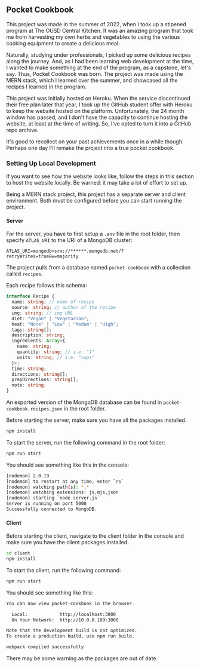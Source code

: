 ## Pocket Cookbook

This project was made in the summer of 2022, when I took up a stipened program at The OUSD Central Kitchen. It was an amazing program that took me from harvesting my own herbs and vegetables to using the various cooking equipment to create a delicious meal.

Naturally, studying under professionals, I picked up some delicious recipes along the journey. And, as I had been learning web development at the time, I wanted to make something at the end of the program, as a capstone, let's say. Thus, Pocket Cookbook was born. The project was made using the MERN stack, which I learned over the summer, and showcased all the recipes I learned in the program.

This project was initially hosted on Heroku. When the service discontinued their free plan later that year, I took up the GitHub student offer with Heroku to keep the website hosted on the platform. Unfortunately, the 24 month window has passed, and I don't have the capacity to continue hosting the website, at least at the time of writing. So, I've opted to turn it into a GitHub repo archive.

It's good to recollect on your past achievements once in a while though. Perhaps one day I'll remake the project into a true pocket cookbook.

### Setting Up Local Development

If you want to see how the website looks like, follow the steps in this section to host the website locally. Be warned: it may take a lot of effort to set up.

Being a MERN stack project, this project has a separate server and client environment. Both must be configured before you can start running the project.

#### Server

For the server, you have to first setup a `.env` file in the root folder, then specify `ATLAS_URI` to the URI of a MongoDB cluster:

```env
ATLAS_URI=mongodb+srv://******.mongodb.net/?retryWrites=true&w=majority
```

The project pulls from a database named `pocket-cookbook` with a collection called `recipes`.

Each recipe follows this schema:

```ts
interface Recipe {
  name: string; // name of recipe
  source: string; // author of the recipe
  img: string; // img URL
  diet: "Vegan" | "Vegetarian";
  heat: "None" | "Low" | "Medum" | "High";
  tags: string[];
  description: string;
  ingredients: Array<{
    name: string;
    quantity: string; // i.e. "1"
    units: string; // i.e. "cups"
  }>;
  time: string;
  directions: string[];
  prepDirections: string[];
  note: string;
}
```

An exported version of the MongoDB database can be found in `pocket-cookbook.recipes.json` in the root folder.

Before starting the server, make sure you have all the packages installed.

```bash
npm install
```

To start the server, run the following command in the root folder:

```bash
npm run start
```

You should see something like this in the console:

```bash
[nodemon] 2.0.19
[nodemon] to restart at any time, enter `rs`
[nodemon] watching path(s): *.*
[nodemon] watching extensions: js,mjs,json
[nodemon] starting `node server.js`
Server is running on port 5000
Successfully connected to MongoDB.
```

#### Client

Before starting the client, navigate to the client folder in the console and make sure you have the client packages installed.

```bash
cd client
npm install
```

To start the client, run the following command:

```bash
npm run start
```

You should see something like this:

```bash
You can now view pocket-cookbook in the browser.

  Local:            http://localhost:3000
  On Your Network:  http://10.0.0.189:3000

Note that the development build is not optimized.
To create a production build, use npm run build.

webpack compiled successfully
```

There may be some warning as the packages are out of date.

